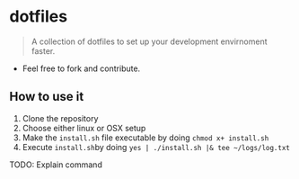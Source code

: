 # dotfiles

> A collection of dotfiles to set up your development envirnoment faster.

* Feel free to fork and contribute.

## How to use it

1. Clone the repository
2. Choose either linux or OSX setup
3. Make the `install.sh` file executable by doing `chmod x+ install.sh`
3. Execute `install.sh`by doing `yes | ./install.sh |& tee ~/logs/log.txt`

TODO: Explain command
